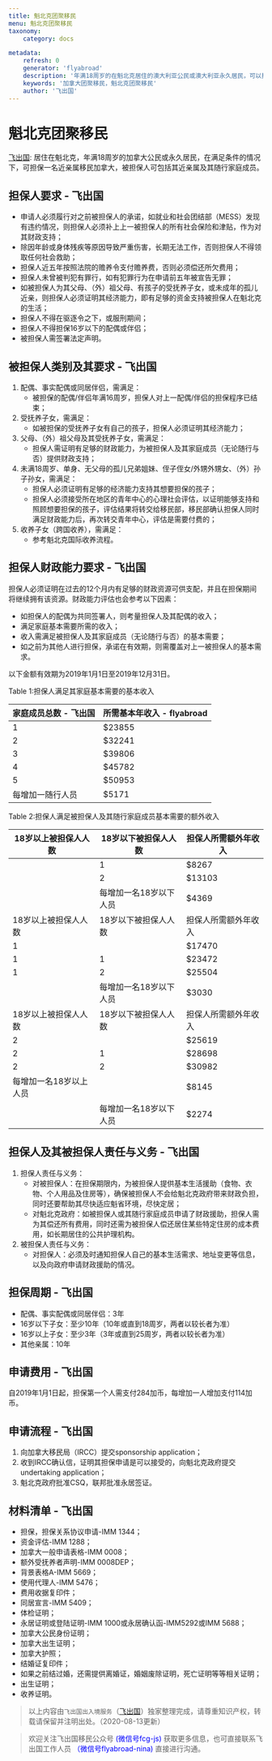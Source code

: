 ```yaml
---
title: 魁北克团聚移民
menu: 魁北克团聚移民
taxonomy:
    category: docs

metadata:
    refresh: 0
    generator: 'flyabroad'
    description: '年满18周岁的在魁北克居住的澳大利亚公民或澳大利亚永久居民，可以担保近亲获得澳大利亚永久签证。被担保人可以是其配偶、伴侣、子女、父母祖父母、成为孤儿的兄弟姐妹、侄子侄女、孙子孙女，计划收养的子女等，需要满足一定的条件。'
    keywords: '加拿大团聚移民，魁北克团聚移民'
    author: '飞出国'
---
```


# 魁北克团聚移民

[飞出国](/home): 居住在魁北克，年满18周岁的加拿大公民或永久居民，在满足条件的情况下，可担保一名近亲属移民加拿大，被担保人可包括其近亲属及其随行家庭成员。

## 担保人要求 - 飞出国

* 申请人必须履行对之前被担保人的承诺，如就业和社会团结部（MESS）发现有违约情况，则担保人必须补上上一被担保人的所有社会保险和津贴，作为对其财政支持；
* 除因年龄或身体残疾等原因导致严重伤害，长期无法工作，否则担保人不得领取任何社会救助；
* 担保人近五年按照法院的赡养令支付赡养费，否则必须偿还所欠费用；
* 担保人未曾被判犯有罪行，如有犯罪行为在申请前五年被宣告无罪；
* 如被担保人为其父母、（外）祖父母、有孩子的受抚养子女，或未成年的孤儿近亲，则担保人必须证明其经济能力，即有足够的资金支持被担保人在魁北克的生活；
* 担保人不得在驱逐令之下，或服刑期间；
* 担保人不得担保16岁以下的配偶或伴侣；
* 被担保人需签署法定声明。

## 被担保人类别及其要求 - 飞出国

1. 配偶、事实配偶或同居伴侣，需满足：
    * 被担保的配偶/伴侣年满16周岁，担保人对上一配偶/伴侣的担保程序已结束；
2. 受抚养子女，需满足：
    * 如被担保的受抚养子女有自己的孩子，担保人必须证明其经济能力；
3. 父母、（外）祖父母及其受抚养子女，需满足：
    * 担保人需证明有足够的财政能力，为被担保人及其家庭成员（无论随行与否）提供财政支持；
4. 未满18周岁、单身、无父母的孤儿兄弟姐妹、侄子侄女/外甥外甥女、（外）孙子孙女，需满足：
    * 担保人必须证明有足够的经济能力支持其想要担保的孩子；
    * 担保人必须接受所在地区的青年中心的心理社会评估，以证明能够支持和照顾想要担保的孩子，评估结果将转交给移民部，移民部确认担保人同时满足财政能力后，再次转交青年中心，评估是需要付费的；
5. 收养子女（跨国收养），需满足：
    * 参考魁北克国际收养流程。

## 担保人财政能力要求 - 飞出国

担保人必须证明在过去的12个月内有足够的财政资源可供支配，并且在担保期间将继续拥有该资源。财政能力评估也会参考以下因素：

* 如担保人的配偶为共同签署人，则考量担保人及其配偶的收入；
* 满足家庭基本需要所需的收入；
* 收入需满足被担保人及其家庭成员（无论随行与否）的基本需要；
* 如之前为其他人进行担保，承诺在有效期，则需覆盖对上一被担保人的基本需求。

以下金额有效期为2019年1月1日至2019年12月31日。

Table 1:担保人满足其家庭基本需要的基本收入

| 家庭成员总数 - 飞出国 | 所需基本年收入 - flyabroad |
| ------ | ------ |
| 1 | $23855 |
| 2 | $32241 |
| 3 | $39806 |
| 4 | $45782 |
| 5 | $50953 |
| 每增加一随行人员 | $5171 |

Table 2:担保人满足被担保人及其随行家庭成员基本需要的额外收入

| 18岁以上被担保人人数 | 18岁以下被担保人人数 | 担保人所需额外年收入 | 
| ------ | ------ | ------ |
|  | 1 | $8267 |
|  | 2 | $13103 | 
|  | 每增加一名18岁以下人员 | $4369 |
| 18岁以上被担保人人数 | 18岁以下被担保人人数 | 担保人所需额外年收入 | 
| 1 |  | $17470 |
| 1 | 1 | $23472 |
| 1 | 2 | $25504 |
|  | 每增加一名18岁以下人员 | $3030 |
| 18岁以上被担保人人数 | 18岁以下被担保人人数 | 担保人所需额外年收入 | 
| 2 |  | $25619 |
| 2 | 1 | $28698 |
| 2 | 2 | $30982 |
| 每增加一名18岁以上人员 |  | $8145 |
|  | 每增加一名18岁以下人员 | $2274 |

## 担保人及其被担保人责任与义务 - 飞出国

1. 担保人责任与义务：
    * 对被担保人：在担保期限内，为被担保人提供基本生活援助（食物、衣物、个人用品及住房等），确保被担保人不会给魁北克政府带来财政负担，同时还要帮助其尽快适应魁省环境，尽快定居；
    * 对魁北克政府：如被担保人或其随行家庭成员申请了财政援助，担保人需为其偿还所有费用，同时还需为被担保人偿还居住某些特定住房的成本费用，如长期居住的公共护理机构。
2. 被担保人责任与义务：
    * 对担保人：必须及时通知担保人自己的基本生活需求、地址变更等信息，以及向政府申请财政援助的情况。

## 担保周期 - 飞出国

* 配偶、事实配偶或同居伴侣：3年
* 16岁以下子女：至少10年（10年或直到18周岁，两者以较长者为准）
* 16岁以上子女：至少3年（3年或直到25周岁，两者以较长者为准）
* 其他亲属：10年

## 申请费用 - 飞出国

自2019年1月1日起，担保第一个人需支付284加币，每增加一人增加支付114加币。

## 申请流程 - 飞出国

1. 向加拿大移民局（IRCC）提交sponsorship application；
2. 收到IRCC确认信，证明其担保申请是可以接受的，向魁北克政府提交undertaking application；
3. 魁北克政府批准CSQ，联邦批准永居签证。
        
## 材料清单 - 飞出国

* 担保，担保关系协议申请-IMM 1344；
* 资金评估-IMM 1288；
* 加拿大一般申请表格-IMM 0008；
* 额外受抚养者声明-IMM 0008DEP；
* 背景表格A-IMM 5669；
* 使用代理人-IMM 5476；
* 费用收据复印件；
* 同居宣言-IMM 5409；
* 体检证明；
* 永居证明或登陆证明-IMM 1000或永居确认函-IMM5292或IMM 5688；
* 加拿大公民身份证明；
* 加拿大出生证明；
* 加拿大护照；
* 结婚证复印件；
* 如果之前结过婚，还需提供离婚证，婚姻废除证明，死亡证明等等相关证明；
* 出生证明；
* 收养证明。

> 以上内容由`飞出国出入境服务`（[飞出国](flyabroad.io)）独家整理完成，请尊重知识产权，转载请保留并注明出处。（2020-08-13更新）

> 欢迎关注飞出国移民公众号 <font color=Blue>(微信号fcg-js)</font> 获取更多信息，也可直接联系飞出国工作人员 <font color=Blue>（微信号flyabroad-nina)</font> 直接进行沟通。




